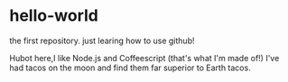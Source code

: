 # hello-world
the first repository. just learing how to use github!

Hubot here,I like Node.js and Coffeescript (that's what I'm made of!)
I've had tacos on the moon and find them far superior to Earth tacos.
